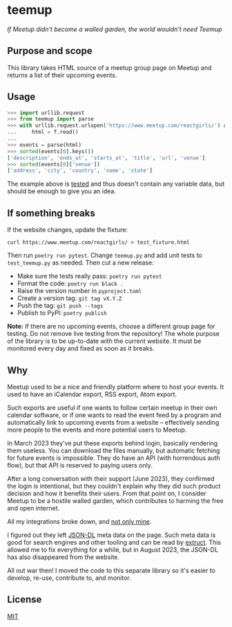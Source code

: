 # teemup

_If Meetup didn't become a walled garden, the world wouldn't need Teemup_

## Purpose and scope

This library takes HTML source of a meetup group page on Meetup and returns a list of their upcoming events.

## Usage

```python
>>> import urllib.request
>>> from teemup import parse
>>> with urllib.request.urlopen('https://www.meetup.com/reactgirls/') as f:
...     html = f.read()
...
>>> events = parse(html)
>>> sorted(events[0].keys())
['description', 'ends_at', 'starts_at', 'title', 'url', 'venue']
>>> sorted(events[0]['venue'])
['address', 'city', 'country', 'name', 'state']

```

The example above is [tested](https://docs.pytest.org/doctest.html) and thus doesn't contain any variable data, but should be enough to give you an idea.

## If something breaks

If the website changes, update the fixture:

```
curl https://www.meetup.com/reactgirls/ > test_fixture.html
```

Then run `poetry run pytest`.
Change `teemup.py` and add unit tests to `test_teemup.py` as needed.
Then cut a new release:

-   Make sure the tests really pass: `poetry run pytest`
-   Format the code: `poetry run black .`
-   Raise the version number in `pyproject.toml`
-   Create a version tag: `git tag vX.Y.Z`
-   Push the tag: `git push --tags`
-   Publish to PyPI: `poetry publish`

**Note:** If there are no upcoming events, choose a different group page for testing.
Do not remove live testing from the repository!
The whole purpose of the library is to be up-to-date with the current website.
It must be monitored every day and fixed as soon as it breaks.

## Why

Meetup used to be a nice and friendly platform where to host your events.
It used to have an iCalendar export, RSS export, Atom export.

Such exports are useful if one wants to follow certain meetup in their own calendar software, or if one wants to read the event feed by a program and automatically link to upcoming events from a website – effectively sending more people to the events and more potential users to Meetup.

In March 2023 they've put these exports behind login, basically rendering them useless.
You can download the files manually, but automatic fetching for future events is impossible.
They do have an API (with horrendous auth flow), but that API is reserved to paying users only.

After a long conversation with their support (June 2023), they confirmed the login is intentional, but they couldn't explain why they did such product decision and how it benefits their users.
From that point on, I consider Meetup to be a hostile walled garden, which contributes to harming the free and open internet.

All my integrations broke down, and [not only mine](https://wordpress.org/support/topic/trouble-with-meetup-calendars-please-read/).

I figured out they left [JSON-DL](https://schema.org/) meta data on the page.
Such meta data is good for search engines and other tooling and can be read by [extruct](https://github.com/scrapinghub/extruct/).
This allowed me to fix everything for a while, but in August 2023, the JSON-DL has also disappeared from the website.

All out war then!
I moved the code to this separate library so it's easier to develop, re-use, contribute to, and monitor.

## License

[MIT](LICENSE)
